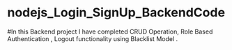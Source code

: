 # nodejs_Login_SignUp_BackendCode

#In this Backend project I have completed CRUD Operation, Role Based Authentication , Logout functionality using Blacklist Model . 
